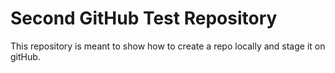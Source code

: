 # Second GitHub Test Repository

This repository is meant to show how to create a repo locally and stage it on gitHub.